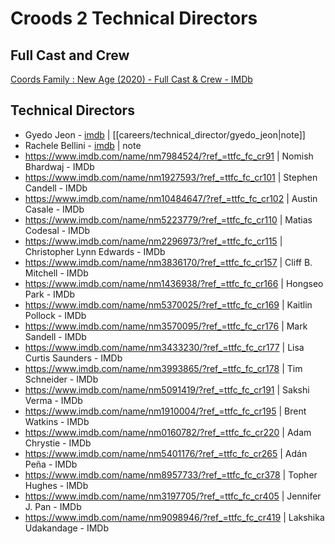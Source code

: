 # Croods 2 Technical Directors

## Full Cast and Crew
[Coords Family : New Age (2020) - Full Cast & Crew - IMDb](https://www.imdb.com/title/tt2850386/fullcredits/?ref_=tt_cl_sm)

## Technical Directors
- Gyedo Jeon - [imdb](https://www.imdb.com/name/nm8997536/?ref_=ttfc_fc_cr139) | [[careers/technical_director/gyedo_jeon|note]]
- Rachele Bellini - [imdb](https://www.imdb.com/name/nm9306557/?ref_=ttfc_fc_cr90) | note
- https://www.imdb.com/name/nm7984524/?ref_=ttfc_fc_cr91 | Nomish Bhardwaj - IMDb
- https://www.imdb.com/name/nm1927593/?ref_=ttfc_fc_cr101 | Stephen Candell - IMDb
- https://www.imdb.com/name/nm10484647/?ref_=ttfc_fc_cr102 | Austin Casale - IMDb
- https://www.imdb.com/name/nm5223779/?ref_=ttfc_fc_cr110 | Matias Codesal - IMDb
- https://www.imdb.com/name/nm2296973/?ref_=ttfc_fc_cr115 | Christopher Lynn Edwards - IMDb
- https://www.imdb.com/name/nm3836170/?ref_=ttfc_fc_cr157 | Cliff B. Mitchell - IMDb
- https://www.imdb.com/name/nm1436938/?ref_=ttfc_fc_cr166 | Hongseo Park - IMDb
- https://www.imdb.com/name/nm5370025/?ref_=ttfc_fc_cr169 | Kaitlin Pollock - IMDb
- https://www.imdb.com/name/nm3570095/?ref_=ttfc_fc_cr176 | Mark Sandell - IMDb
- https://www.imdb.com/name/nm3433230/?ref_=ttfc_fc_cr177 | Lisa Curtis Saunders - IMDb
- https://www.imdb.com/name/nm3993865/?ref_=ttfc_fc_cr178 | Tim Schneider - IMDb
- https://www.imdb.com/name/nm5091419/?ref_=ttfc_fc_cr191 | Sakshi Verma - IMDb
- https://www.imdb.com/name/nm1910004/?ref_=ttfc_fc_cr195 | Brent Watkins - IMDb
- https://www.imdb.com/name/nm0160782/?ref_=ttfc_fc_cr220 | Adam Chrystie - IMDb
- https://www.imdb.com/name/nm5401176/?ref_=ttfc_fc_cr265 | Adán Peña - IMDb
- https://www.imdb.com/name/nm8957733/?ref_=ttfc_fc_cr378 | Topher Hughes - IMDb
- https://www.imdb.com/name/nm3197705/?ref_=ttfc_fc_cr405 | Jennifer J. Pan - IMDb
- https://www.imdb.com/name/nm9098946/?ref_=ttfc_fc_cr419 | Lakshika Udakandage - IMDb